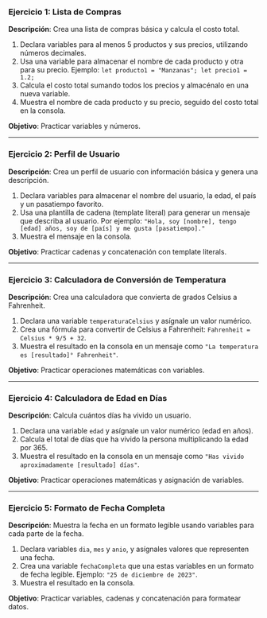 ### Ejercicio 1: Lista de Compras

**Descripción**: Crea una lista de compras básica y calcula el costo total.

1. Declara variables para al menos 5 productos y sus precios, utilizando números decimales.
2. Usa una variable para almacenar el nombre de cada producto y otra para su precio. Ejemplo: `let producto1 = "Manzanas"; let precio1 = 1.2;`
3. Calcula el costo total sumando todos los precios y almacénalo en una nueva variable.
4. Muestra el nombre de cada producto y su precio, seguido del costo total en la consola.

**Objetivo**: Practicar variables y números.

---

### Ejercicio 2: Perfil de Usuario

**Descripción**: Crea un perfil de usuario con información básica y genera una descripción.

1. Declara variables para almacenar el nombre del usuario, la edad, el país y un pasatiempo favorito.
2. Usa una plantilla de cadena (template literal) para generar un mensaje que describa al usuario. Por ejemplo: `"Hola, soy [nombre], tengo [edad] años, soy de [país] y me gusta [pasatiempo]."`
3. Muestra el mensaje en la consola.

**Objetivo**: Practicar cadenas y concatenación con template literals.

---

### Ejercicio 3: Calculadora de Conversión de Temperatura

**Descripción**: Crea una calculadora que convierta de grados Celsius a Fahrenheit.

1. Declara una variable `temperaturaCelsius` y asígnale un valor numérico.
2. Crea una fórmula para convertir de Celsius a Fahrenheit: `Fahrenheit = Celsius * 9/5 + 32`.
3. Muestra el resultado en la consola en un mensaje como `"La temperatura es [resultado]° Fahrenheit"`.

**Objetivo**: Practicar operaciones matemáticas con variables.

---

### Ejercicio 4: Calculadora de Edad en Días

**Descripción**: Calcula cuántos días ha vivido un usuario.

1. Declara una variable `edad` y asígnale un valor numérico (edad en años).
2. Calcula el total de días que ha vivido la persona multiplicando la edad por 365.
3. Muestra el resultado en la consola en un mensaje como `"Has vivido aproximadamente [resultado] días"`.

**Objetivo**: Practicar operaciones matemáticas y asignación de variables.

---

### Ejercicio 5: Formato de Fecha Completa

**Descripción**: Muestra la fecha en un formato legible usando variables para cada parte de la fecha.

1. Declara variables `dia`, `mes` y `anio`, y asígnales valores que representen una fecha.
2. Crea una variable `fechaCompleta` que una estas variables en un formato de fecha legible. Ejemplo: `"25 de diciembre de 2023"`.
3. Muestra el resultado en la consola.

**Objetivo**: Practicar variables, cadenas y concatenación para formatear datos.
